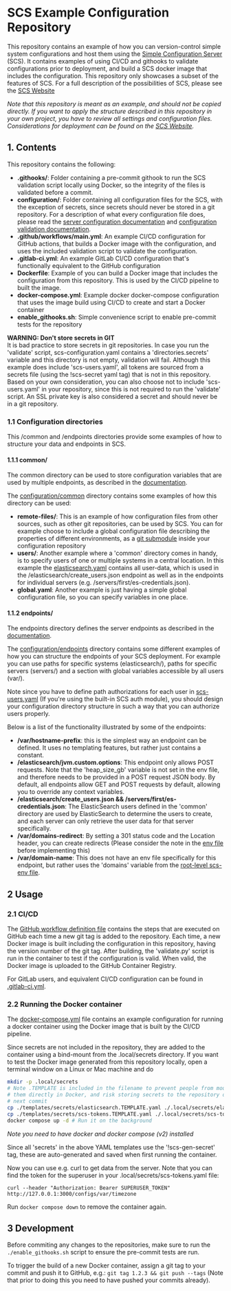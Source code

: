 # SCS Example Configuration Repository
This repository contains an example of how you can version-control simple system
configurations and host them using the [Simple Configuration Server](https://github.com/simple-configuration-server/simple-configuration-server)
(SCS). It contains examples of using CI/CD and githooks to validate
configurations prior to deployment, and build a SCS docker image that includes
the configuration. This repository only showcases a subset of the features of
SCS. For a full description of the possibilities of SCS, please see the
[SCS Website](https://simple-configuration-server.github.io/)

_Note that this repository is meant as an example, and should not be copied
directly. If you want to apply the structure described in this repository in
your own project, you have to review all settings and configuration files.
Considerations for deployment can be found on the [SCS Website](https://simple-configuration-server.github.io/docs/deployment)._

## 1. Contents
This repository contains the following:
* **.githooks/**: Folder containing a pre-commit githook to run the SCS
  validation script locally using Docker, so the integrity of the files is
  validated before a commit.
* **configuration/**: Folder containing all configuration files for the SCS,
  with the exception of secrets, since secrets should never be stored in a
  git repository. For a description of what every configuration file does,
  please read the   [server configuration documentation](https://simple-configuration-server.github.io/docs/server-configuration)
  and [configuration validation documentation](https://simple-configuration-server.github.io/docs/configuration-validation#2-scs-validateyaml-configuration-file).
* **.github/workflows/main.yml**: An example CI/CD configuration for GitHub
  actions, that builds a Docker image with the configuration, and uses the
  included validation script to validate the configuration.
* **.gitlab-ci.yml**: An example GitLab CI/CD configuration that's functionally
  equivalent to the GitHub configuration
* **Dockerfile**: Example of you can build a Docker image that includes the
  configuration from this repository. This is used by the CI/CD pipeline to
  built the image.
* **docker-compose.yml**: Example docker docker-compose configuration that uses
  the image build using CI/CD to create and start a Docker container
* **enable_githooks.sh**: Simple convenience script to enable pre-commit
  tests for the repository


**WARNING: Don't store secrets in GIT**  
It is bad practice to store secrets in git repositories. In case you run the
'validate' script, scs-configuration.yaml contains a 'directories.secrets'
variable and this directory is not empty, validation will fail. Although this
example does include 'scs-users.yaml', all tokens are sourced from a secrets
file (using the !scs-secret yaml tag) that is not in this repository. Based on
your own consideration, you can also choose not to include 'scs-users.yaml' in
your repository, since this is not required to run the 'validate' script. An
SSL private key is also considered a secret and should never be in a git
repository.

### 1.1 Configuration directories
This /common and /endpoints directories provide some examples of how to
structure your data and endpoints in SCS.

#### 1.1.1 common/
The common directory can be used to store configuration variables that are
used by multiple endpoints, as described in the [documentation](https://simple-configuration-server.github.io/docs/server-configuration/common-directory).

The [configuration/common](configuration/common) directory contains some
examples of how this directory can be used:
* **remote-files/**: This is an example of how configuration files from other
  sources, such as other git repositories, can be used by SCS. You can for
  example choose to include a global configuration file describing the
  properties of different environments, as a [git submodule](https://git-scm.com/book/en/v2/Git-Tools-Submodules)
  inside your configuration repository
* **users/**: Another example where a 'common' directory comes in handy, is to
  specify users of one or multiple systems in a central location. In this example
  the [elasticsearch.yaml](configuration/common/users/elasticsearch.yaml)
  contains all user-data, which is used in the /elasticsearch/create_users.json
  endpoint as well as in the endpoints for individual servers (e.g. 
  /servers/first/es-credentials.json).
* **global.yaml**: Another example is just having a simple global configuration
  file, so you can specify variables in one place.

#### 1.1.2 endpoints/
The endpoints directory defines the server endpoints as described in the
[documentation](https://simple-configuration-server.github.io/docs/server-configuration/endpoints-directory).

The [configuration/endpoints](configuration/endpoints) directory contains some
different examples of how you can structure the endpoints of your SCS
deployment. For example you can use paths for specific systems (elasticsearch/),
paths for specific servers (servers/) and a section with global variables
accessible by all users (var/).

Note since you have to define path authorizations for each user in
[scs-users.yaml](configuration/scs-users.yaml) (If you're using the built-in
SCS auth module), you should design your configuration directory
structure in such a way that you can authorize users properly.

Below is a list of the functionality illustrated by some of the endpoints:
* **/var/hostname-prefix**: this is the simplest way an endpoint can be
  defined. It uses no templating features, but rather just contains a constant.
* **/elasticsearch/jvm.custom.options**: This endpoint only allows POST
  requests. Note that the 'heap_size_gb' variable is not set in the env file,
  and therefore needs to be provided in a POST request JSON body. By default,
  all endpoints allow GET and POST requests by default, allowing you to
  override any context variables.
* **/elasticsearch/create_users.json && /servers/first/es-credentials.json**:
  The ElasticSearch users defined in the 'common' directory are used by
  ElasticSearch to determine the users to create, and each server can only
  retrieve the user data for that server specifically.
* **/var/domains-redirect**: By setting a 301 status code and the
  Location header, you can create redirects (Please consider the note in
  the [env file](configuration/config/var/domains-redirect.scs-env.yaml)
  before implementing this)
* **/var/domain-name**: This does not have an env file specifically for this
  endpoint, but rather uses the 'domains' variable from the
  [root-level scs-env file](configuration/config/scs-env.yaml).

## 2 Usage

### 2.1 CI/CD
The [GitHub workflow definition file](.github/workflows/main.yml) contains the
steps that are executed on GitHub each time a new git tag is added to the
repository. Each time, a new Docker image is built including the configuration
in this repository, having the version number of the git tag. After building,
the 'validate.py' script is run in the container to test if the configuration
is valid. When valid, the Docker image is uploaded to the GitHub Container
Registry.

For GitLab users, and equivalent CI/CD configuration can be found
in [.gitlab-ci.yml](.gitlab-ci.yml).

### 2.2 Running the Docker container
The [docker-compose.yml](docker-compose.yml) file contains an example
configuration for running a docker container using the Docker image that is
built by the CI/CD pipeline.

Since secrets are not included in the repository, they are added to the
container using a bind-mount from the .local/secrets directory. If you want to
test the Docker image generated from this repository locally, open a terminal
window on a Linux or Mac machine and do
```bash
mkdir -p .local/secrets
# Note .TEMPLATE is included in the filename to prevent people from mounting
# them directly in Docker, and risk storing secrets to the repository on the
# next commit
cp ./templates/secrets/elasticsearch.TEMPLATE.yaml ./.local/secrets/elasticsearch.yaml
cp ./templates/secrets/scs-tokens.TEMPLATE.yaml ./.local/secrets/scs-tokens.yaml
docker compose up -d # Run it on the background
```
_Note you need to have docker and docker compose (v2) installed_

Since all 'secrets' in the above YAML templates use the '!scs-gen-secret' tag,
these are auto-generated and saved when first running the container.

Now you can use e.g. curl to get data from the server. Note that you can find
the token for the superuser in your .local/secrets/scs-tokens.yaml file:
```
curl --header "Authorization: Bearer SUPERUSER_TOKEN" http://127.0.0.1:3000/configs/var/timezone
```

Run `docker compose down` to remove the container again.

## 3 Development
Before commiting any changes to the repositories, make sure to run the
`./enable_githooks.sh` script to ensure the pre-commit tests are run.

To trigger the build of a new Docker container, assign a git tag to your commit
and push it to GitHub, e.g.: `git tag 1.2.3 && git push --tags` (Note that
prior to doing this you need to have pushed your commits already).
